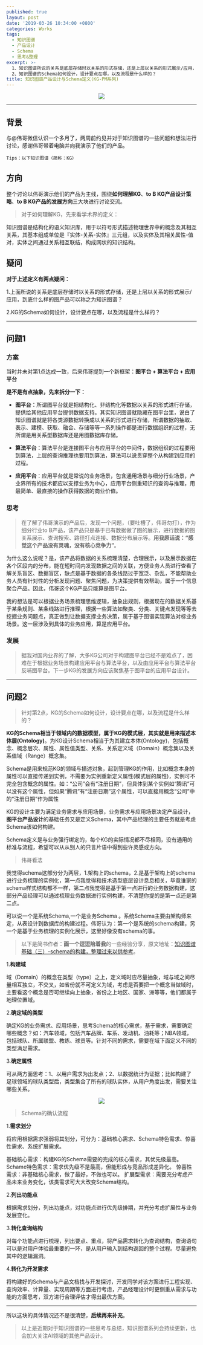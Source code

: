```yaml
---
published: true
layout: post
date: '2019-03-26 10:34:00 +0800'
categories: Works
tags:
  - 知识图谱
  - 产品设计
  - Schema
  - 思考&整理
excerpt: >-
  1、知识图谱所说的关系是底层存储时以关系的形式存储，还是上层以关系的形式展示/应用，到底什么样的图产品可以称之为知识图谱？
  2、知识图谱的Schema如何设计，设计要点在哪，以及流程是什么样的？
title: 知识图谱产品设计与Schema定义(KG-PM系列)
---
```

<div align="center"><img src="https://www.bobinsun.cn/assets/images/logo-top.jpg"/></div>

---

## 背景

与@伟哥微信认识一个多月了，两周前约见并对于知识图谱的一些问题和想法进行讨论，感谢伟哥带着电脑并向我演示了他们的产品。

```
Tips：以下知识图谱（简称：KG）
```

## 方向

整个讨论以伟哥演示他们的产品为主线，围绕**如何理解KG**、**to B KG产品设计策略**、**to B KG产品的发展方向**三大块进行讨论交流。

> 对于如何理解KG，先来看学术界的定义：

知识图谱是结构化的语义知识库，用于以符号形式描述物理世界中的概念及其相互关系，其基本组成单位是『实体-关系-实体』三元组，以及实体及其相关属性-值对，实体之间通过关系相互联结，构成网状的知识结构。

## 疑问

**对于上述定义有两点疑问：**

1.上面所说的关系是底层存储时以关系的形式存储，还是上层以关系的形式展示/应用，到底什么样的图产品可以称之为知识图谱？

2.KG的Schema如何设计，设计要点在哪，以及流程是什么样的？

---

## 问题1

### 方案

当时并未对第1点达成一致，后来伟哥提到一个新框架：**图平台 + 算法平台 + 应用平台**

**是不是有点抽象，先来拆分一下：**

- **图平台**：所谓图平台就是把结构化、非结构化等数据以关系的形式进行存储，提供给其他应用平台提供数据支持。其实知识图谱就隐藏在图平台里，说白了知识图谱就是将各类源数据转换成以关系的形式进行存储，所谓数据的抽取、表示、建模、获取、融合、存储等等一系列操作都是进行数据组织的过程，无所谓是用关系型数据库还是用图数据库存储。

- **算法平台**：算法平台是连接图平台与应用平台的中间件，数据组织的过程要用到算法，上层的查询推理也要用到算法，算法可以说贯穿整个从构建到应用的过程。

- **应用平台**：应用平台就是常说的业务场景，包含通用场景与细分行业场景，产业界所有的技术都应以支撑业务为中心，应用平台侧重知识的查询与推理，用最简单、最直接的操作获得数据的商业价值。

### 思考

> 在了解了伟哥演示的产品后，发现一个问题，（要吐槽了，伟哥勿打），作为细分行业to B产品，该产品只是基于已有数据做了图的展示，进行数据的图关系展示、查询搜索、路径打点连接、数据分布展示等。**用我原话说：“感觉这个产品没有灵魂，没有核心竞争力”**。

为什么这么说呢？是，该产品将数据的关系梳理清楚，合理展示，以及展示数据在各个区段内的分布，能在短时间内发现数据之间的关联，方便业务人员进行查看了解关系盲区、数据盲区，缺点是基于数据的各条线路过于宽泛、杂乱，不能帮助业务人员有针对性的分析发现问题、聚焦问题，为决策提供有效帮助，属于一个信息聚合产品。因此，伟哥这个KG产品只能算是图平台。

我的想法是可以根据业务场景梳理思维逻辑，抽象出规则，根据现在的数据关系基于某条规则、某条线路进行推理，根据一些算法如聚类、分类、关键点发现等等去挖掘业务问题点，真正做到让数据支撑业务决策，属于基于图谱实现算法对标业务场景。这一层涉及到具体的业务应用，算是应用平台。

### 发展

> 据我对国内业界的了解，大多KG公司对于构建图平台已经不是难点了，困难在于根据业务场景构建应用平台与算法平台，以及由应用平台与算法平台反哺图平台。下一步KG的发展方向应该聚焦基于图平台的应用平台设计。

---

## 问题2

> 针对第2点，KG的Schema如何设计，设计要点在哪，以及流程是什么样的？

**KG的Schema相当于领域内的数据模型，属于KG的模式层，其实就是用来描述本体层(Ontology)**。为KG设计Schema相当于为其建立本体(Ontology)，包括概念、概念层次、属性、属性值类型、关系、关系定义域（Domain）概念集以及关系值域（Range）概念集。

Schema是用来规范KG的领域与描述对象，起到管理KG的作用，比如概念本身的属性可以直接传递到实例，不需要为实例重新定义属性(模式层的属性)，实例可不完全包含概念的属性。如：“公司”会有“注册日期”，但具体到某个实例如“腾讯”可以没有这个属性，但如果“腾讯”有“注册日期”这个属性，可以直接用概念“公司”中的“注册日期”作为属性

KG的设计主要为满足业务需求与应用场景，业务需求与应用场景决定产品设计，**图平台产品设计**的基础任务又是定义Schema，其中产品经理的主要任务就是考虑Schema该如何构建。

Schema定义是与业务强行绑定的，每个KG的实际情况都不尽相同，没有通用的标准与流程，希望可以从从别人的只言片语中得到些许灵感或方向。

> 伟哥看法

我觉得schema这部分分为两层，1.架构上的schema，2.是基于架构上的schema进行业务梳理的实例化，第一点我觉得和技术选型底层设计息息相关，毕竟谁家的schema样式结构都不一样，第二点我觉得是基于第一点进行的业务数据构建，这部分产品经理可以通过梳理业务数据进行实例构建，不清楚你提的是第一点还是第二点。

可以说一个是系统Schema,一个是业务Schema 。系统Schema主要由架构师来定，从表设计到数据库的构建过程。伟哥认为：第一个是系统的schema构建，另一个是基于业务梳理的实例化展示，这里好像没有schema的事。

> 以下是简书作者：**画一个逗逗陪着我**的一些经验分享，原文地址：[知识图谱基础（三）-schema的构建，整理过来以供参考](https://www.jianshu.com/p/704e935c98a9)。

1.**构建域**

域（Domain）的概念在类型（type）之上，定义域时应尽量抽象，域与域之间尽量相互独立，不交叉，如省份就不可定义为域，考虑是否要把一个概念当做域时，主要看这个概念是否可继续向上抽象，省份之上地区、国家、洲等等，他们都属于地理位置域。

2.**确定域的类型**

确定KG的业务需求、应用场景，思考Schema的核心需求，基于需求，需要确定哪些概念？如：汽车领域，包括汽车品牌、车系、发动机、油耗等；NBA领域，包括球队、所属联盟、教练、球员等。针对不同的需求，需要在域下面定义不同的类型满足需求。

3.**确定属性**

可从两方面思考：1、以用户需求为出发点；2、以数据统计为证据；比如构建了足球领域的球队类型后，类型集合了所有的球队实体，从用户角度出发，需要关注哪些关系。

<div align="center"><img src="https://www.bobinsun.cn/assets/images/kg-score.png"/></div>

> Schema的确认流程

1.**需求划分**

将应用根据需求强弱将其划分，可分为：基础核心需求、Schema特色需求、惊喜性需求、系统扩展需求。

基础核心需求：构建KG的Schema需要的完成的核心需求，其优先级最高。
Schame特色需求：需求优先级不是最高，但能形成与竞品形成差异化。
惊喜性需求：非基础核心需求，做了最好，不做也可以。
扩展型需求：需要充分考虑产品未来业务变化，该类需求可大大改变Schema结构。

2.**列出功能点**

根据需求划分，列出功能点，对功能点进行优先级排期，并充分考虑扩展性与业务发展变化。

3.**转化查询结构**

对每个功能点进行梳理，列出要点、重点，将产品需求转化为查询结构，查询语句可以是对用户体验最重要的一环，是从用户输入到结构返回的整个过程。尽量避免其中的逻辑漏洞。

4.**转化为开发需求**

将构建好的Schema与产品文档找与开发探讨，开发同学对该方案进行工程实现、查询效率、计算量、实现周期等方面进行考虑，产品经理设计时更侧重从需求与功能的方面思考，双方进行合理评估才得出最优方案。

---

所以这块的具体情况还不是很清楚，**后续再来补充**。

> 以上是近期对于知识图谱的一些思考与总结，知识图谱系列会持续更新，也会加大关注AI领域的其他产品设计。
